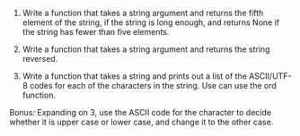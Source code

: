 1. Write a function that takes a string argument and returns the fifth element of the string, if the string is long enough, 
and returns None if the string has fewer than five elements.

2. Write a function that takes a string argument and returns the string reversed.

3. Write a function that takes a string and prints out a list of the ASCII/UTF-8 codes for each of the characters in the 
string. Use can use the ord function.


Bonus: Expanding on 3, use the ASCII code for the character to decide whether it is upper case or lower case, and change it 
to the other case.

